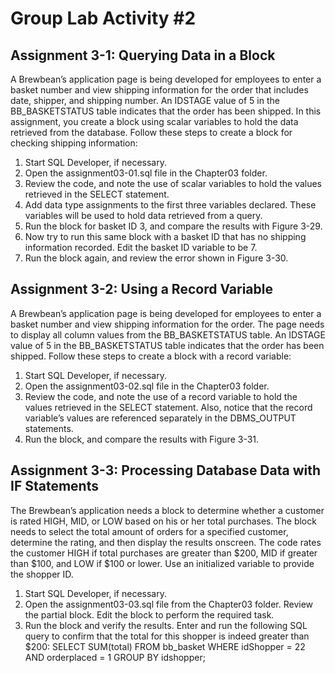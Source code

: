 # Group Lab Activity #2

## Assignment 3-1: Querying Data in a Block

A Brewbean’s application page is being developed for employees to enter a basket number and
view shipping information for the order that includes date, shipper, and shipping number. An
IDSTAGE value of 5 in the BB_BASKETSTATUS table indicates that the order has been
shipped. In this assignment, you create a block using scalar variables to hold the data retrieved
from the database. Follow these steps to create a block for checking shipping information:
1. Start SQL Developer, if necessary.
2. Open the assignment03-01.sql file in the Chapter03 folder.
3. Review the code, and note the use of scalar variables to hold the values retrieved in the
SELECT statement.
4. Add data type assignments to the first three variables declared. These variables will be
used to hold data retrieved from a query.
5. Run the block for basket ID 3, and compare the results with Figure 3-29.
6. Now try to run this same block with a basket ID that has no shipping information recorded.
Edit the basket ID variable to be 7.
7. Run the block again, and review the error shown in Figure 3-30.

## Assignment 3-2: Using a Record Variable

A Brewbean’s application page is being developed for employees to enter a basket number
and view shipping information for the order. The page needs to display all column values from
the BB_BASKETSTATUS table. An IDSTAGE value of 5 in the BB_BASKETSTATUS table
indicates that the order has been shipped. Follow these steps to create a block with a
record variable:
1. Start SQL Developer, if necessary.
2. Open the assignment03-02.sql file in the Chapter03 folder.
3. Review the code, and note the use of a record variable to hold the values retrieved in the
SELECT statement. Also, notice that the record variable’s values are referenced separately
in the DBMS_OUTPUT statements.
4. Run the block, and compare the results with Figure 3-31.

## Assignment 3-3: Processing Database Data with IF Statements

The Brewbean’s application needs a block to determine whether a customer is rated HIGH,
MID, or LOW based on his or her total purchases. The block needs to select the total amount of
orders for a specified customer, determine the rating, and then display the results onscreen. The
code rates the customer HIGH if total purchases are greater than $200, MID if greater than
$100, and LOW if $100 or lower. Use an initialized variable to provide the shopper ID.
1. Start SQL Developer, if necessary.
2. Open the assignment03-03.sql file from the Chapter03 folder. Review the partial block.
Edit the block to perform the required task.
3. Run the block and verify the results. Enter and run the following SQL query to confirm that
the total for this shopper is indeed greater than $200:
SELECT SUM(total)
FROM bb_basket
WHERE idShopper = 22
AND orderplaced = 1
GROUP BY idshopper;
